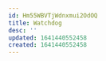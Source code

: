 ```yaml
---
id: Hm55WBVTjWdnxmui2OdOQ
title: Watchdog
desc: ''
updated: 1641440552458
created: 1641440552458
---
```


